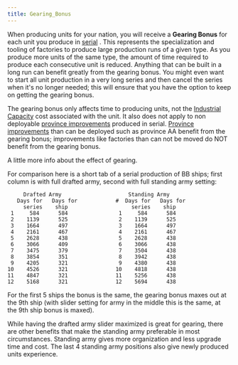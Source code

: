 ```yaml
---
title: Gearing_Bonus
---
```



When producing units for your nation, you will receive a **Gearing
Bonus** for each unit you produce in
[serial](/wiki/index.php?title=Serial_Production&action=edit&redlink=1 "Serial Production (page does not exist)")
. This represents the specialization and tooling of factories to produce
large production runs of a given type. As you produce more units of the
same type, the amount of time required to produce each consecutive unit
is reduced. Anything that can be built in a long run can benefit greatly
from the gearing bonus. You might even want to start all unit production
in a very long series and then cancel the series when it's no longer
needed; this will ensure that you have the option to keep on getting the
gearing bonus.

The gearing bonus only affects time to producing units, not the
[Industrial Capacity](/wiki/Industrial_Capacity "Industrial Capacity")
cost associated with the unit. It also does not apply to non deployable
[province
improvements](/wiki/Province_improvements "Province improvements")
produced in serial. [Province
improvements](/wiki/Province_improvements "Province improvements") than
can be deployed such as province AA benefit from the gearing bonus;
improvements like factories than can not be moved do NOT benefit from
the gearing bonus.

  
A little more info about the effect of gearing.

For comparison here is a short tab of a serial production of BB ships;
first column is with full drafted army, second with full standing army
setting:

  

         Drafted Army                     Standing Army
       Days for   Days for            #  Days for   Days for
         series    ship                    series    ship
     1     584      584                1     584      584
     2    1139      525                2    1139      525
     3    1664      497                3    1664      497
     4    2161      467                4    2161      467
     5    2628      438                5    2628      438
     6    3066      409                6    3066      438
     7    3475      379                7    3504      438
     8    3854      351                8    3942      438
     9    4205      321                9    4380      438
    10    4526      321               10    4818      438
    11    4847      321               11    5256      438
    12    5168      321               12    5694      438

For the first 5 ships the bonus is the same, the gearing bonus maxes out
at the 9th ship (with slider setting for army in the middle this is the
same, at the 9th ship bonus is maxed).

While having the drafted army slider maximized is great for gearing,
there are other benefits that make the standing army preferable in most
circumstances. Standing army gives more organization and less upgrade
time and cost. The last 4 standing army positions also give newly
produced units experience.

